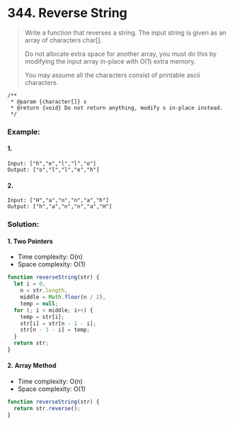 # 344. Reverse String

> Write a function that reverses a string. The input string is given as an array of characters char[].
>
> Do not allocate extra space for another array, you must do this by modifying the input array in-place with O(1) extra memory.
>
> You may assume all the characters consist of printable ascii characters.

```
/**
 * @param {character[]} s
 * @return {void} Do not return anything, modify s in-place instead.
 */
```

### Example:

#### 1.

```
Input: ["h","e","l","l","o"]
Output: ["o","l","l","e","h"]
```

#### 2.

```
Input: ["H","a","n","n","a","h"]
Output: ["h","a","n","n","a","H"]
```

### Solution:

#### 1. Two Pointers

- Time complexity: O(n)
- Space complexity: O(1)

```javascript
function reverseString(str) {
  let i = 0,
    n = str.length,
    middle = Math.floor(n / 2),
    temp = null;
  for (; i < middle; i++) {
    temp = str[i];
    str[i] = str[n - 1 - i];
    str[n - 1 - i] = temp;
  }
  return str;
}
```

#### 2. Array Method

- Time complexity: O(n)
- Space complexity: O(1)

```javascript
function reverseString(str) {
  return str.reverse();
}
```
